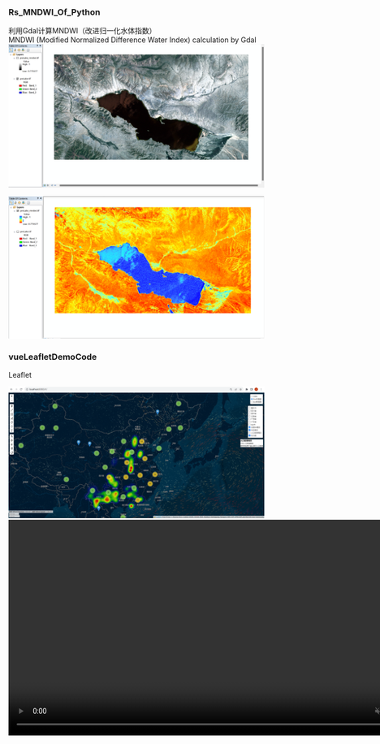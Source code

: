 
### Rs_MNDWI_Of_Python

利用Gdal计算MNDWI（改进归一化水体指数）<br>
MNDWI (Modified Normalized Difference Water Index) calculation by Gdal
<img src="./RsMNDWIOfPython/pic/orginalDataOfRS.png" alt="原始影像_orginal_data">
 
<img src="./RsMNDWIOfPython/pic/MNDWI_data.png" alt="计算后的MNDWI_the_MNDWI_data">


### vueLeafletDemoCode
Leaflet

<img src="./vueLeafletDemoCode/pic/windy.png" alt="原始影像_orginal_data">

<video contols width="850" muted autoplay="autoplay" loop="loop">
	<source src="./vueLeafletDemoCode/pic/windy.mp4" / type="video/mp4">
</video>
